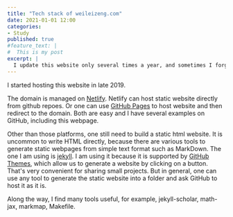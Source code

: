 ```yaml
---
title: "Tech stack of weileizeng.com"
date: 2021-01-01 12:00
categories:
- Study
published: true
#feature_text: |
#  This is my post
excerpt: |
  I update this website only several times a year, and sometimes I forget how to do it. So here is the tools to build the website from the scratch.
---
```


I started hosting this website in late 2019.

The domain is managed on [Netlify](https://www.netlify.com/). Netlify can host static website directly from github repoes. Or one can use [GitHub Pages](https://pages.github.com/) to host website and then redirect to the domain. Both are easy and I have several examples on GitHub, including this webpage.

Other than those platforms, one still need to build a static html website. It is uncommon to write HTML directly, because there are various tools to generate static webpages from simple text format such as MarkDown. The one I am using is [jekyll](https://jekyllrb.com/). I am using it because it is supported by [GitHub Themes](), which allow us to generate a website by clicking on a button. That's very convenient for sharing small projects. But in general, one can use any tool to generate the static website into a folder and ask GitHub to host it as it is.

Along the way, I find many tools useful, for example, jekyll-scholar, math-jax, markmap, Makefile.
